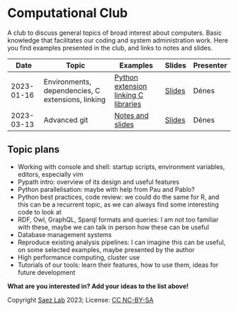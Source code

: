# Computational Club

A club to discuss general topics of broad interest about computers. Basic
knowledge that facilitates our coding and system administration work.
Here you find examples presented in the club, and links to notes and slides.

| Date       | Topic                                             | Examples                                                          | Slides                                                                                                    | Presenter |
|------------|---------------------------------------------------|-------------------------------------------------------------------|-----------------------------------------------------------------------------------------------------------|-----------|
| 2023-01-16 | Environments, dependencies, C extensions, linking | [Python extension linking C libraries](dependencies-environments) | [Slides](https://saezlab.slack.com/files/U5TNX0A6A/F04JP1TJ147/environments-dependencies_16-jan-2023.pdf) | Dénes     |
| 2023-03-13 | Advanced git                                      | [Notes and slides](advanced-git)                                  | [Slides](https://github.com/saezlab/compclub/blob/master/advanced-git/slides.html)                        | Dénes     |

## Topic plans

- Working with console and shell: startup scripts, environment variables,
  editors, especially vim
- Pypath intro: overview of its design and useful features
- Python parallelisation: maybe with help from Pau and Pablo?
- Python best practices, code review: we could do the same for R, and this
  can be a recurrent topic, as we can always find some interesting code to
  look at
- RDF, Owl, GraphQL, Sparql formats and queries: I am not too familiar with
  these, maybe we can talk in person how these can be useful
- Database management systems
- Reproduce existing analysis pipelines: I can imagine this can be useful, on
  some selected examples, maybe presented by the author
- High performance computing, cluster use
- Tutorials of our tools: learn their features, how to use them, ideas for
  future development

**What are you interested in? Add your ideas to the list above!**

Copyright [Saez Lab](https://saezlab.org/) 2023;
License: [CC NC-BY-SA](https://creativecommons.org/licenses/by-nc-sa/4.0/)
